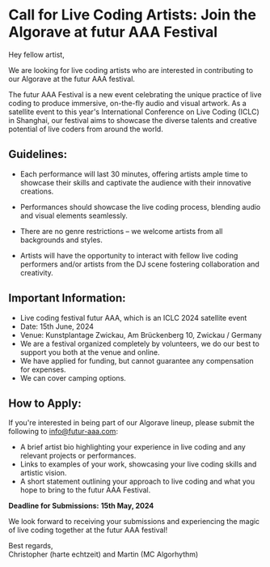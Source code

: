 # Call for Live Coding Artists: Join the Algorave at futur AAA Festival

Hey fellow artist,

We are looking for live coding artists who are interested in contributing to our Algorave at the futur AAA festival.

The futur AAA Festival is a new event celebrating the unique practice of live coding to produce immersive, on-the-fly audio and visual artwork. As a satellite event to this year's International Conference on Live Coding (ICLC) in Shanghai, our festival aims to showcase the diverse talents and creative potential of live coders from around the world.

## Guidelines:

- Each performance will last 30 minutes, offering artists ample time to showcase their skills and captivate the audience with their innovative creations.

- Performances should showcase the live coding process, blending audio and visual elements seamlessly.

- There are no genre restrictions – we welcome artists from all backgrounds and styles.

- Artists will have the opportunity to interact with fellow live coding performers and/or artists from the DJ scene fostering collaboration and creativity.

## Important Information:

- Live coding festival futur AAA, which is an ICLC 2024 satellite event
- Date: 15th June, 2024
- Venue: Kunstplantage Zwickau, Am Brückenberg 10, Zwickau / Germany
- We are a festival organized completely by volunteers, we do our best to support you both at the venue and online.
- We have applied for funding, but cannot guarantee any compensation for expenses.
- We can cover camping options.

## How to Apply:

If you're interested in being part of our Algorave lineup, please submit the following to [info@futur-aaa.com](mailto:info@futur-aaa.com):

- A brief artist bio highlighting your experience in live coding and any relevant projects or performances.
- Links to examples of your work, showcasing your live coding skills and artistic vision.  
- A short statement outlining your approach to live coding and what you hope to bring to the futur AAA Festival.

**Deadline for Submissions:**
**15th May, 2024**

We look forward to receiving your submissions and experiencing the magic of live coding together at the futur AAA festival!

Best regards,  
Christopher (harte echtzeit) and Martin (MC Algorhythm)

